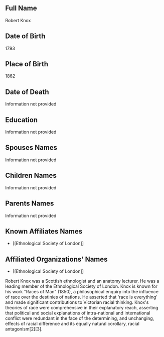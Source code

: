 ## Full Name
Robert Knox

## Date of Birth
1793

## Place of Birth
1862

## Date of Death
Information not provided

## Education
Information not provided

## Spouses Names
Information not provided

## Children Names
Information not provided

## Parents Names
Information not provided

## Known Affiliates Names
- [[Ethnological Society of London]]

## Affiliated Organizations' Names
- [[Ethnological Society of London]]

Robert Knox was a Scottish ethnologist and an anatomy lecturer. He was a leading member of the Ethnological Society of London. Knox is known for his work "Races of Man" (1850), a philosophical enquiry into the influence of race over the destinies of nations. He asserted that 'race is everything' and made significant contributions to Victorian racial thinking. Knox's theories of race were comprehensive in their explanatory reach, asserting that political and social explanations of intra-national and international conflict were redundant in the face of the determining, and unchanging, effects of racial difference and its equally natural corollary, racial antagonism[2][3].

